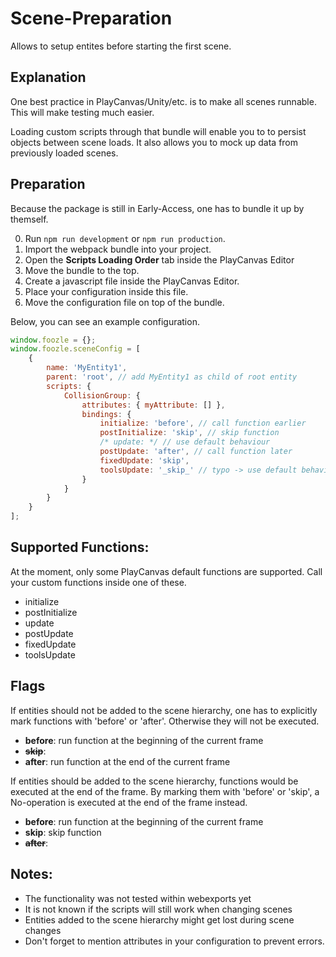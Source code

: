 # Scene-Preparation

Allows to setup entites before starting the first scene.

## Explanation

One best practice in PlayCanvas/Unity/etc. is to make all scenes runnable.
This will make testing much easier.

Loading custom scripts through that bundle will enable you to to persist objects between scene loads. It also allows you to mock up data from previously loaded scenes.

## Preparation

Because the package is still in Early-Access, one has to bundle it up by themself.

0. Run `npm run development` or `npm run production`.
1. Import the webpack bundle into your project.
2. Open the **Scripts Loading Order** tab inside the PlayCanvas Editor
3. Move the bundle to the top.
4. Create a javascript file inside the PlayCanvas Editor.
5. Place your configuration inside this file.
6. Move the configuration file on top of the bundle.

Below, you can see an example configuration.

```javascript
window.foozle = {};
window.foozle.sceneConfig = [
    {
        name: 'MyEntity1',
        parent: 'root', // add MyEntity1 as child of root entity
        scripts: {
            CollisionGroup: {
                attributes: { myAttribute: [] },
                bindings: {
                    initialize: 'before', // call function earlier
                    postInitialize: 'skip', // skip function
                    /* update: */ // use default behaviour 
                    postUpdate: 'after', // call function later
                    fixedUpdate: 'skip',
                    toolsUpdate: '_skip_' // typo -> use default behaviour instead
                }
            }
        }
    }  
];
```

## Supported Functions:
At the moment, only some PlayCanvas default functions are supported. Call your custom functions inside one of these. 
- initialize
- postInitialize
- update
- postUpdate
- fixedUpdate
- toolsUpdate

## Flags
If entities should not be added to the scene hierarchy, one has to explicitly mark functions with 'before' or 'after'. Otherwise they will not be executed.
- **before**: run function at the beginning of the current frame
- **~~skip~~**:
- **after**: run function at the end of the current frame

If entities should be added to the scene hierarchy, functions would be executed at the end of the frame. By marking them with 'before' or 'skip', a No-operation is executed at the end of the frame instead. 
- **before**: run function at the beginning of the current frame
- **skip**: skip function
- **~~after~~**: 

## Notes:
- The functionality was not tested within webexports yet
- It is not known if the scripts will still work when changing scenes
- Entities added to the scene hierarchy might get lost during scene changes
- Don't forget to mention attributes in your configuration to prevent errors.
